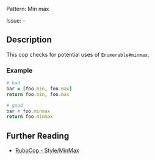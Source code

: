 Pattern: Min max

Issue: -

## Description

This cop checks for potential uses of `Enumerable#minmax`.

### Example

```ruby
# bad
bar = [foo.min, foo.max]
return foo.min, foo.max

# good
bar = foo.minmax
return foo.minmax
```

## Further Reading

* [RuboCop - Style/MinMax](https://rubocop.readthedocs.io/en/latest/cops_style/#styleminmax)

